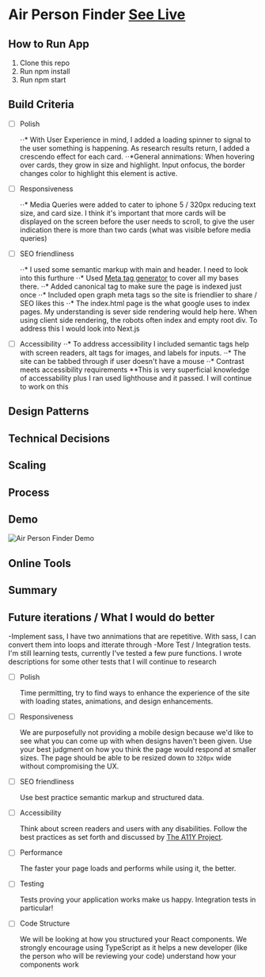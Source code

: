 # Air Person Finder [See Live](https://unachoza.github.io/Air-Person-Finder)

## How to Run App

1. Clone this repo
2. Run npm install
3. Run npm start

## Build Criteria

- [ ] Polish

  ⋅⋅* With User Experience in mind, I added a loading spinner to signal to the user something is happening. As research results return, I added a crescendo effect for each card.
  ⋅⋅*General annimations: When hovering over cards, they grow in size and highlight. Input onfocus, the border changes color to highlight this element is active.

- [ ] Responsiveness

  ⋅⋅\* Media Queries were added to cater to iphone 5 / 320px reducing text size, and card size. I think it's important that more cards will be displayed on the screen before the user needs to scroll, to give the user indication there is more than two cards (what was visible before media queries)

- [ ] SEO friendliness

  ⋅⋅* I used some semantic markup with main and header. I need to look into this furthure
  ⋅⋅* Used [Meta tag generator](https://www.seoptimer.com/meta-tag-generator) to cover all my bases there.
  ⋅⋅* Added canonical tag to make sure the page is indexed just once
  ⋅⋅* Included open graph meta tags so the site is friendlier to share / SEO likes this
  ⋅⋅\* The index.html page is the what google uses to index pages. My understanding is sever side rendering would help here. When using client side rendering, the robots often index and empty root div. To address this I would look into Next.js

- [ ] Accessibility
      ⋅⋅* To address accessibility I included semantic tags help with screen readers, alt tags for images, and labels for inputs.
      ⋅⋅* The site can be tabbed through if user doesn't have a mouse
      ⋅⋅\* Contrast meets accessibility requirements
  \*\*This is very superficial knowledge of accessability plus I ran used lighthouse and it passed. I will continue to work on this

## Design Patterns

## Technical Decisions

## Scaling

## Process

## Demo

![Air Person Finder Demo](https://res.cloudinary.com/dh41vh9dx/image/upload/v1609780351/AirDemo.gif)

## Online Tools

## Summary

## Future iterations / What I would do better

-Implement sass, I have two annimations that are repetitive. With sass, I can convert them into loops and itterate through
-More Test / Integration tests. I'm still learning tests, currently I've tested a few pure functions. I wrote descriptions for some other tests that I will continue to research

- [ ] Polish

  Time permitting, try to find ways to enhance the experience of the site with loading states, animations, and design enhancements.

- [ ] Responsiveness

  We are purposefully not providing a mobile design because we'd like to see what you can come up with when designs haven't been given. Use your best judgment on how you think the page would respond at smaller sizes. The page should be able to be resized down to `320px` wide without compromising the UX.

- [ ] SEO friendliness

  Use best practice semantic markup and structured data.

- [ ] Accessibility

  Think about screen readers and users with any disabilities. Follow the best practices as set forth and discussed by [The A11Y Project](https://a11yproject.com/).

- [ ] Performance

  The faster your page loads and performs while using it, the better.

- [ ] Testing

  Tests proving your application works make us happy. Integration tests in particular!

- [ ] Code Structure

  We will be looking at how you structured your React components. We strongly encourage using TypeScript as it helps a new developer (like the person who will be reviewing your code) understand how your components work
